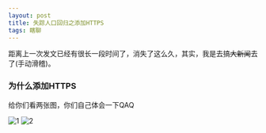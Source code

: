 ```yaml
---
layout: post
title: 失踪人口回归之添加HTTPS
tags: 瞎聊
---
```


距离上一次发文已经有很长一段时间了，消失了这么久，其实，我是去搞~~大新闻~~去了(手动滑稽)。

### 为什么添加HTTP**S**

给你们看两张图，你们自己体会一下QAQ

![1][1]
![2][2]


 [1]: https://lkopp.ml/usrimg/2018-3-19-GETHTTPS-1.png
 [2]: https://lkopp.ml/usrimg/2018-3-19-GETHTTPS-2.png

